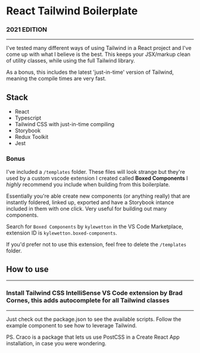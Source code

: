 # React Tailwind Boilerplate
###  2021 EDITION

---

I've tested many different ways of using Tailwind in a React project and I've come up with what I believe is the best. This keeps your JSX/markup clean of utility classes, while using the full Tailwind library.

As a bonus, this includes the latest 'just-in-time' version of Tailwind, meaning the compile times are very fast.

## Stack
- React
- Typescript
- Tailwind CSS with just-in-time compiling
- Storybook
- Redux Toolkit
- Jest

### Bonus
I've included a `/templates` folder. These files will look strange but they're used by a custom vscode extension I created called **Boxed  Components** I _highly_ recommend you include when building from this boilerplate.

Essentially you're able create new components (or anything really) that are instantly foldered, linked up, exported and have a Storybook intance included in them with one click. Very useful for building out many components.

Search for `Boxed Components` by `kylewetton` in the VS Code Marketplace, extension ID is `kylewetton.boxed-components`.

If you'd prefer not to use this extension, feel free to delete the `/templates` folder.

## How to use

---
### Install **Tailwind CSS IntelliSense**  VS Code extension by Brad Cornes, this adds autocomplete for all Tailwind classes

---

Just check out the package.json to see the available scripts. Follow the example component to see how to leverage Tailwind.

PS. Craco is a package that lets us use PostCSS in a Create React App installation, in case you were wondering.